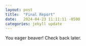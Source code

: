 ```yaml
---
layout: post
title:  "Final Report"
date:   2024-04-23 11:11:11 -0500
categories: jekyll update
---
```


You eager beaver! Check back later.